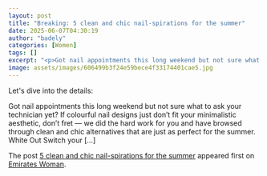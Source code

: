 ```yaml
---
layout: post
title: "Breaking: 5 clean and chic nail-spirations for the summer"
date: 2025-06-07T04:30:19
author: "badely"
categories: [Women]
tags: []
excerpt: "<p>Got nail appointments this long weekend but not sure what to ask your technician yet? If colourful nail designs just don&#8217;t fit your minimalis"
image: assets/images/606499b3f24e59bece4f33174401cae5.jpg
---
```


Let's dive into the details: <p>Got nail appointments this long weekend but not sure what to ask your technician yet? If colourful nail designs just don&#8217;t fit your minimalistic aesthetic, don&#8217;t fret — we did the hard work for you and have browsed through clean and chic alternatives that are just as perfect for the summer. White Out Switch your [&#8230;]</p>
<p>The post <a href="https://emirateswoman.com/5-clean-and-chic-nail-spirations-for-the-summer/" rel="nofollow">5 clean and chic nail-spirations for the summer</a> appeared first on <a href="https://emirateswoman.com" rel="nofollow">Emirates Woman</a>.</p>

